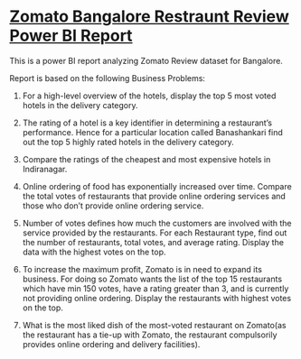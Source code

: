 # <ins>Zomato Bangalore Restraunt Review Power BI Report</ins>

This is a power BI report analyzing Zomato Review dataset for Bangalore.

Report is based on the following Business Problems:


1. For a high-level overview of the hotels, display the top 5 most voted hotels in the delivery category.

2. The rating of a hotel is a key identifier in determining a restaurant’s performance. Hence for a particular location called Banashankari find out the top 5 highly rated hotels in the delivery category.

3. Compare the ratings of the cheapest and most expensive hotels in Indiranagar.

4. Online ordering of food has exponentially increased over time. Compare the total votes of restaurants that provide online ordering services and those who don’t provide online ordering service.

5. Number of votes defines how much the customers are involved with the service provided by the restaurants. For each Restaurant type, find out the number of restaurants, total votes, and average rating. Display the data with the highest votes on the top.

6. To increase the maximum profit, Zomato is in need to expand its business. For doing so Zomato wants the list of the top 15 restaurants which have min 150 votes, have a rating greater than 3, and is currently not providing online ordering. Display the restaurants with highest votes on the top.

7. What is the most liked dish of the most-voted restaurant on Zomato(as the restaurant has a tie-up with Zomato, the restaurant compulsorily provides online ordering and delivery facilities).


